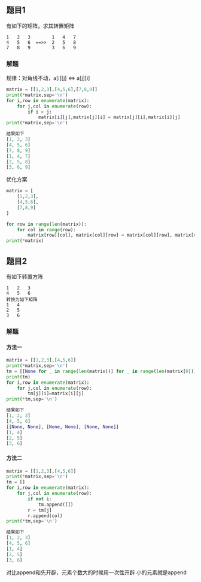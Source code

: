## 题目1

有如下的矩阵，求其转置矩阵

```
1   2   3        1   4   7   
4   5   6  ==>>  2   5   8  
7   8   9        3   6   9
```

### 解题

规律：对角线不动，a[i][j] <=> a[j][i]

```python
matrix = [[1,2,3],[4,5,6],[7,8,9]]
print(*matrix,sep='\n')
for i,row in enumerate(matrix):
    for j,col in enumerate(row):
        if i > j:
            matrix[i][j],matrix[j][i] = matrix[j][i],matrix[i][j]
print(*matrix,sep='\n')

结果如下
[1, 2, 3]
[4, 5, 6]
[7, 8, 9]
[1, 4, 7]
[2, 5, 8]
[3, 6, 9]
```

优化方案

```python
matrix = [
    [1,2,3],
    [4,5,6],
    [7,8,9]
]

for row in range(len(matrix)):
    for col in range(row):
        matrix[row][col], matrix[col][row] = matrix[col][row], matrix[row][col]
print(*matrix)
```



## 题目2

有如下转置方阵

```
1   2   3
4   5   6
转换为如下矩阵
1   4
2   5
3   6
```

### 解题

#### 方法一

```python
matrix = [[1,2,3],[4,5,6]]
print(*matrix,sep='\n')
tm = [[None for _ in range(len(matrix))] for _ in range(len(matrix[0]))]
print(tm)
for i,row in enumerate(matrix):
    for j,col in enumerate(row):
        tm[j][i]=matrix[i][j]
print(*tm,sep='\n')

结果如下
[1, 2, 3]
[4, 5, 6]
[[None, None], [None, None], [None, None]]
[1, 4]
[2, 5]
[3, 6]
```

#### 方法二

```python
matrix = [[1,2,3],[4,5,6]]
print(*matrix,sep='\n')
tm = []
for i,row in enumerate(matrix):
    for j,col in enumerate(row):
        if not i:
            tm.append([])
        r = tm[j]
        r.append(col)
print(*tm,sep='\n')

结果如下
[1, 2, 3]
[4, 5, 6]
[1, 4]
[2, 5]
[3, 6]
```

对比append和先开辟，元素个数大的时候用一次性开辟
小的元素就是append